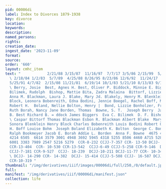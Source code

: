 ```yaml
---
pid: 00006di
label: Index to Divorces 1879-1938
key: divorce
location: 
keywords: 
description: 
named_persons: 
rights: 
creation_date: 
ingest_date: '2023-11-09'
format: 
source: 
order: '660'
layout: cmhc_item
text: "            2/21/88 3/15/87  11/16/97  7/7/17 3/5/86 2/15/99  5/20/92 8/26/99
  \ 2/18/84 1/2/83  5/7/89  4/25/88 8/26/95 8/23/86 12/6/92  11/24/17  4/14/93 4/1/95
  5/25/91 4/7/82  2/15/08 11/21/81  6/19/14 10/1/83 5/21/10 8/13/83 9/11/90 3/25/91
  \ Berry, Josie  Best, Agnes H. Best, Oliver P. Biddock, Minnie E. Biggers, Josephine
  Bilimek, Rudolph  Bishop, Mattie Bita, Zadra Malaina  Bittorf, Lizzie Blackman,
  Anna M. Blackman, Laura J. Blake, Mary Jd. Blakely, Henry M. Blenklein, Nicholas
  Block, Leonora Bobenreith, Edna Bodini, Jennie Boegel, Rachel Boff, Mary S. Bohm,
  Robert H.  Boland, Nellie Bolton, Henry |  Bond, Lizzie Bonholzer, Frank Bookmeyer,
  Ruth Borah, Nancy Jane Borden, Thomas  Bowne, S. T.  Joseph Berry  Jacob Best  Lulu
  B. Best Richard B. = ddock James Biggers  Eva C. Bilimek  D. F. Bishop Louis Bita
  \ Caspar Bittorf Thomas Blackman Esbon R. Blackman Albert Blake  Mary L. Blakely
  Sonora Blenklein Henry Block Charles Bobenreith Louis Bodini Robert 0. Boegel John
  H. Boff Louise Bohm  Joseph Boland Elizabeth K. Bolton  George C. Bond Mary Bonholzer
  Ralph Bookmeyer Jacob E. Borah Addie L. Borden  Anna F. Bowne  4675 4437 6187 6126
  4214 6505  6614 3579 3001 4948 3692 5945 4318 5255 8506 4460 A715 5287 2216  1934
  6001 3383 7989 2547 5216 5279  CCR-8-232 CCJJ-7-357 CCR- 13-50 DCJJ- 16-179 CCJJ-7-98
  CCR-13-404  CCR- 10-530 CCR-13-542  CCJJ-6-49 CCJJ-5-258 CCR-9-146  DCJJ-8-326  CCR-12-119
  CCJJ-7-181 CCR-9-527  CCJJ- 18-239  DCJJ-10-211 DCJJ-11-77 CCR- 10-347 CCJJ-4-491
  \ DCJJ- 14-290 CCR- 14-382  DCJJ- 15-414 CCJJ-5-508 CCJJ- 16-587 DCJJ-5-566 CCR-10-179
  CCR-10-319 "
thumbnail: "/img/derivatives/iiif/images/00006di/full/250,/0/default.jpg"
full: 
manifest: "/img/derivatives/iiif/00006di/manifest.json"
collection: life
---
```

